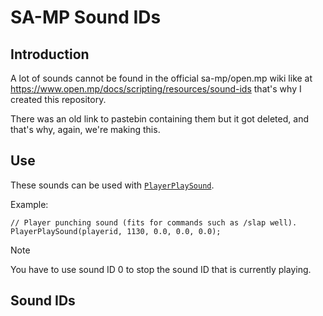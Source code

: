# SA-MP Sound IDs
## Introduction
A lot of sounds cannot be found in the official sa-mp/open.mp wiki like at https://www.open.mp/docs/scripting/resources/sound-ids that's why I created this repository.

There was an old link to pastebin containing them but it got deleted, and that's why, again, we're making this.

## Use
These sounds can be used with [`PlayerPlaySound`](https://www.open.mp/th/docs/scripting/functions/PlayerPlaySound).

Example:
```pawn
// Player punching sound (fits for commands such as /slap well). 
PlayerPlaySound(playerid, 1130, 0.0, 0.0, 0.0);
```

> [!NOTE]
> You have to use sound ID 0 to stop the sound ID that is currently playing.

## Sound IDs
